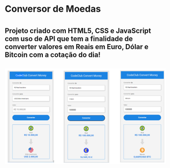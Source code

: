 <h1>Conversor de Moedas<h1/>

<h2>Projeto criado com HTML5, CSS e JavaScript com uso de API que tem a finalidade de converter valores em Reais em Euro, Dólar e Bitcoin com a cotação do dia!<h2/>

<img src="https://github.com/caioramirodev/Conversor-de-Moedas/blob/master/assets/Conversor%20de%20moedas.png?raw=true" alt="Conversor de moedas"/>
